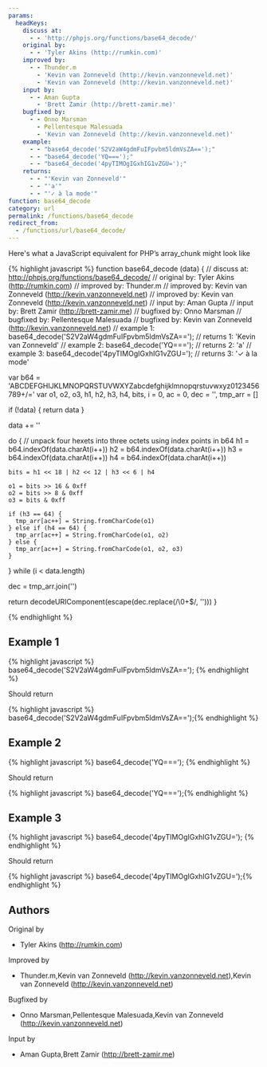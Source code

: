 ```yaml
---
params:
  headKeys:
    discuss at:
      - - 'http://phpjs.org/functions/base64_decode/'
    original by:
      - - 'Tyler Akins (http://rumkin.com)'
    improved by:
      - - Thunder.m
        - 'Kevin van Zonneveld (http://kevin.vanzonneveld.net)'
        - 'Kevin van Zonneveld (http://kevin.vanzonneveld.net)'
    input by:
      - - Aman Gupta
        - 'Brett Zamir (http://brett-zamir.me)'
    bugfixed by:
      - - Onno Marsman
        - Pellentesque Malesuada
        - 'Kevin van Zonneveld (http://kevin.vanzonneveld.net)'
    example:
      - - "base64_decode('S2V2aW4gdmFuIFpvbm5ldmVsZA==');"
      - - "base64_decode('YQ===');"
      - - "base64_decode('4pyTIMOgIGxhIG1vZGU=');"
    returns:
      - - "'Kevin van Zonneveld'"
      - - "'a'"
      - - "'✓ à la mode'"
function: base64_decode
category: url
permalink: /functions/base64_decode
redirect_from:
  - /functions/url/base64_decode/
---
```


<!-- WARNING! This file is auto generated by `npm run web:inject`, do not edit by hand -->

Here's what a JavaScript equivalent for PHP’s array_chunk might look like

{% highlight javascript %}
function base64_decode (data) {
  //  discuss at: http://phpjs.org/functions/base64_decode/
  // original by: Tyler Akins (http://rumkin.com)
  // improved by: Thunder.m
  // improved by: Kevin van Zonneveld (http://kevin.vanzonneveld.net)
  // improved by: Kevin van Zonneveld (http://kevin.vanzonneveld.net)
  //    input by: Aman Gupta
  //    input by: Brett Zamir (http://brett-zamir.me)
  // bugfixed by: Onno Marsman
  // bugfixed by: Pellentesque Malesuada
  // bugfixed by: Kevin van Zonneveld (http://kevin.vanzonneveld.net)
  //   example 1: base64_decode('S2V2aW4gdmFuIFpvbm5ldmVsZA==');
  //   returns 1: 'Kevin van Zonneveld'
  //   example 2: base64_decode('YQ===');
  //   returns 2: 'a'
  //   example 3: base64_decode('4pyTIMOgIGxhIG1vZGU=');
  //   returns 3: '✓ à la mode'

  var b64 = 'ABCDEFGHIJKLMNOPQRSTUVWXYZabcdefghijklmnopqrstuvwxyz0123456789+/='
  var o1, o2, o3, h1, h2, h3, h4, bits, i = 0,
    ac = 0,
    dec = '',
    tmp_arr = []

  if (!data) {
    return data
  }

  data += ''

  do {
    // unpack four hexets into three octets using index points in b64
    h1 = b64.indexOf(data.charAt(i++))
    h2 = b64.indexOf(data.charAt(i++))
    h3 = b64.indexOf(data.charAt(i++))
    h4 = b64.indexOf(data.charAt(i++))

    bits = h1 << 18 | h2 << 12 | h3 << 6 | h4

    o1 = bits >> 16 & 0xff
    o2 = bits >> 8 & 0xff
    o3 = bits & 0xff

    if (h3 == 64) {
      tmp_arr[ac++] = String.fromCharCode(o1)
    } else if (h4 == 64) {
      tmp_arr[ac++] = String.fromCharCode(o1, o2)
    } else {
      tmp_arr[ac++] = String.fromCharCode(o1, o2, o3)
    }
  } while (i < data.length)

  dec = tmp_arr.join('')

  return decodeURIComponent(escape(dec.replace(/\0+$/, '')))
}

{% endhighlight %}

## Example 1

{% highlight javascript %}
base64_decode('S2V2aW4gdmFuIFpvbm5ldmVsZA==');
{% endhighlight %}

Should return

{% highlight javascript %}
base64_decode('S2V2aW4gdmFuIFpvbm5ldmVsZA==');{% endhighlight %}

## Example 2

{% highlight javascript %}
base64_decode('YQ===');
{% endhighlight %}

Should return

{% highlight javascript %}
base64_decode('YQ===');{% endhighlight %}

## Example 3

{% highlight javascript %}
base64_decode('4pyTIMOgIGxhIG1vZGU=');
{% endhighlight %}

Should return

{% highlight javascript %}
base64_decode('4pyTIMOgIGxhIG1vZGU=');{% endhighlight %}


## Authors


Original by

- Tyler Akins (http://rumkin.com)


Improved by

- Thunder.m,Kevin van Zonneveld (http://kevin.vanzonneveld.net),Kevin van Zonneveld (http://kevin.vanzonneveld.net)


Bugfixed by

- Onno Marsman,Pellentesque Malesuada,Kevin van Zonneveld (http://kevin.vanzonneveld.net)


Input by

- Aman Gupta,Brett Zamir (http://brett-zamir.me)

